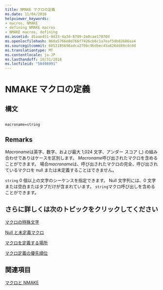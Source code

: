 ```yaml
---
title: NMAKE マクロの定義
ms.date: 11/04/2016
helpviewer_keywords:
- macros, NMAKE
- defining NMAKE macros
- NMAKE macros, defining
ms.assetid: 45aae451-9d33-4a3d-8799-2e0cae17070d
ms.openlocfilehash: 860a5766e0d766f7426cb6c1a7eaf5db02686aa4
ms.sourcegitcommit: 6052185696adca270bc9bdbec45a626dd89cdcdd
ms.translationtype: MT
ms.contentlocale: ja-JP
ms.lasthandoff: 10/31/2018
ms.locfileid: "50498991"
---
```

# <a name="defining-an-nmake-macro"></a>NMAKE マクロの定義

## <a name="syntax"></a>構文

```

macroname=string
```

## <a name="remarks"></a>Remarks

*Macroname*は英字、数字、および最大 1,024 文字、アンダー スコア (_) の組み合わせでありはケースを区別します。 *Macroname*呼び出されたマクロを含めることができます。 場合*macroname*は、呼び出されたマクロの完全、呼び出されているマクロを null または未定義することはできません。

`string` 0 個以上の文字のシーケンスを指定できます。 Null 文字列には、0 文字または空白またはタブだけが含まれています。 `string`マクロ呼び出しを含めることができます。

## <a name="what-do-you-want-to-know-more-about"></a>さらに詳しくは次のトピックをクリックしてください

[マクロの特殊文字](../build/special-characters-in-macros.md)

[Null と未定義マクロ](../build/null-and-undefined-macros.md)

[マクロを定義する場所](../build/where-to-define-macros.md)

[マクロ定義の優先順位](../build/precedence-in-macro-definitions.md)

## <a name="see-also"></a>関連項目

[マクロと NMAKE](../build/macros-and-nmake.md)